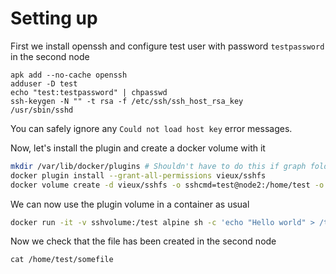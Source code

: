 # Setting up

First we install openssh and configure test user with password `testpassword` in the second node

```.term2
apk add --no-cache openssh
adduser -D test
echo "test:testpassword" | chpasswd
ssh-keygen -N "" -t rsa -f /etc/ssh/ssh_host_rsa_key
/usr/sbin/sshd
```

You can safely ignore any `Could not load host key` error messages.

Now, let's install the plugin and create a docker volume with it

```bash
mkdir /var/lib/docker/plugins # Shouldn't have to do this if graph folder is somewhere else
docker plugin install --grant-all-permissions vieux/sshfs
docker volume create -d vieux/sshfs -o sshcmd=test@node2:/home/test -o password=testpassword sshvolume
```

We can now use the plugin volume in a container as usual

```bash
docker run -it -v sshvolume:/test alpine sh -c 'echo "Hello world" > /test/somefile'
```

Now we check that the file has been created in the second node

```.term2
cat /home/test/somefile
```